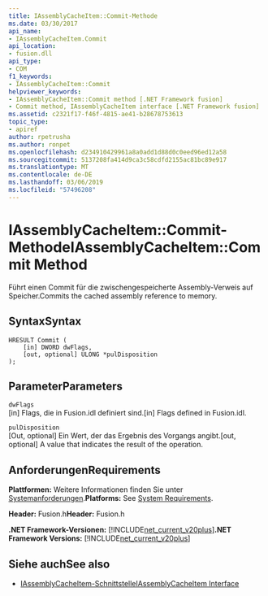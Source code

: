 ```yaml
---
title: IAssemblyCacheItem::Commit-Methode
ms.date: 03/30/2017
api_name:
- IAssemblyCacheItem.Commit
api_location:
- fusion.dll
api_type:
- COM
f1_keywords:
- IAssemblyCacheItem::Commit
helpviewer_keywords:
- IAssemblyCacheItem::Commit method [.NET Framework fusion]
- Commit method, IAssemblyCacheItem interface [.NET Framework fusion]
ms.assetid: c2321f17-f46f-4815-ae41-b28678753613
topic_type:
- apiref
author: rpetrusha
ms.author: ronpet
ms.openlocfilehash: d234910429961a8a0add1d88d0c0eed96ed12a58
ms.sourcegitcommit: 5137208fa414d9ca3c58cdfd2155ac81bc89e917
ms.translationtype: MT
ms.contentlocale: de-DE
ms.lasthandoff: 03/06/2019
ms.locfileid: "57496208"
---
```

# <a name="iassemblycacheitemcommit-method"></a><span data-ttu-id="68328-102">IAssemblyCacheItem::Commit-Methode</span><span class="sxs-lookup"><span data-stu-id="68328-102">IAssemblyCacheItem::Commit Method</span></span>
<span data-ttu-id="68328-103">Führt einen Commit für die zwischengespeicherte Assembly-Verweis auf Speicher.</span><span class="sxs-lookup"><span data-stu-id="68328-103">Commits the cached assembly reference to memory.</span></span>  
  
## <a name="syntax"></a><span data-ttu-id="68328-104">Syntax</span><span class="sxs-lookup"><span data-stu-id="68328-104">Syntax</span></span>  
  
```  
HRESULT Commit (  
    [in] DWORD dwFlags,   
    [out, optional] ULONG *pulDisposition  
);  
```  
  
## <a name="parameters"></a><span data-ttu-id="68328-105">Parameter</span><span class="sxs-lookup"><span data-stu-id="68328-105">Parameters</span></span>  
 `dwFlags`  
 <span data-ttu-id="68328-106">[in] Flags, die in Fusion.idl definiert sind.</span><span class="sxs-lookup"><span data-stu-id="68328-106">[in] Flags defined in Fusion.idl.</span></span>  
  
 `pulDisposition`  
 <span data-ttu-id="68328-107">[Out, optional] Ein Wert, der das Ergebnis des Vorgangs angibt.</span><span class="sxs-lookup"><span data-stu-id="68328-107">[out, optional] A value that indicates the result of the operation.</span></span>  
  
## <a name="requirements"></a><span data-ttu-id="68328-108">Anforderungen</span><span class="sxs-lookup"><span data-stu-id="68328-108">Requirements</span></span>  
 <span data-ttu-id="68328-109">**Plattformen:** Weitere Informationen finden Sie unter [Systemanforderungen](../../../../docs/framework/get-started/system-requirements.md).</span><span class="sxs-lookup"><span data-stu-id="68328-109">**Platforms:** See [System Requirements](../../../../docs/framework/get-started/system-requirements.md).</span></span>  
  
 <span data-ttu-id="68328-110">**Header:** Fusion.h</span><span class="sxs-lookup"><span data-stu-id="68328-110">**Header:** Fusion.h</span></span>  
  
 <span data-ttu-id="68328-111">**.NET Framework-Versionen:** [!INCLUDE[net_current_v20plus](../../../../includes/net-current-v20plus-md.md)]</span><span class="sxs-lookup"><span data-stu-id="68328-111">**.NET Framework Versions:** [!INCLUDE[net_current_v20plus](../../../../includes/net-current-v20plus-md.md)]</span></span>  
  
## <a name="see-also"></a><span data-ttu-id="68328-112">Siehe auch</span><span class="sxs-lookup"><span data-stu-id="68328-112">See also</span></span>
- [<span data-ttu-id="68328-113">IAssemblyCacheItem-Schnittstelle</span><span class="sxs-lookup"><span data-stu-id="68328-113">IAssemblyCacheItem Interface</span></span>](../../../../docs/framework/unmanaged-api/fusion/iassemblycacheitem-interface.md)
